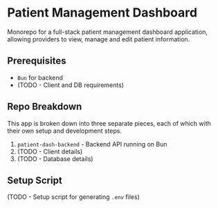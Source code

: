 # Patient Management Dashboard
Monorepo for a full-stack patient management dashboard application, allowing providers to view, manage and edit patient information.

## Prerequisites
- `Bun` for backend
- (TODO - Client and DB requirements)

## Repo Breakdown
This app is broken down into three separate pieces, each of which with their own setup and development steps. 
1. `patient-dash-backend` - Backend API running on Bun
2. (TODO - Client details)
3. (TODO - Database details)

## Setup Script
(TODO - Setup script for generating `.env` files)